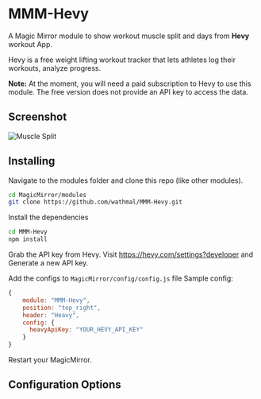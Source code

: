 # MMM-Hevy

A Magic Mirror module to show workout muscle split and days from **Hevy** workout App.

Hevy is a free weight lifting workout tracker that lets athletes log their workouts, analyze progress.

**Note:** At the moment, you will need a paid subscription to Hevy to use this module. The free version does not provide an API key to access the data.

## Screenshot

![Muscle Split](https://raw.githubusercontent.com/wathmal/MMM-Hevy/main/docs/muscle_split.png)

## Installing

Navigate to the modules folder and clone this repo (like other modules).

```bash
cd MagicMirror/modules
git clone https://github.com/wathmal/MMM-Hevy.git
```

Install the dependencies

```bash
cd MMM-Hevy
npm install
```

Grab the API key from Hevy. Visit https://hevy.com/settings?developer and Generate a new API key.

Add the configs to `MagicMirror/config/config.js` file
Sample config:

```js
{
    module: "MMM-Hevy",
    position: "top_right",
    header: "Heavy",
    config: {
      heavyApiKey: "YOUR_HEVY_API_KEY"
    }
}
```

Restart your MagicMirror.

## Configuration Options






